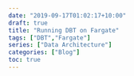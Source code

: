 ```yaml
---
date: "2019-09-17T01:02:17+10:00"
draft: true
title: "Running DBT on Fargate"
tags: ["DBT","Fargate"]
series: ["Data Architecture"]
categories: ["Blog"]
toc: true
---
```

